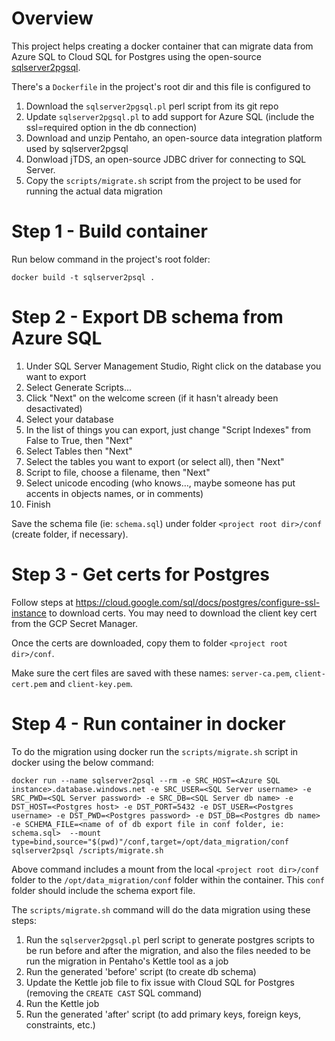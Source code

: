 # Overview

This project helps creating a docker container that can migrate data from Azure SQL to Cloud SQL for Postgres using the open-source [sqlserver2pgsql](https://github.com/dalibo/sqlserver2pgsql).

There's a `Dockerfile` in the project's root dir and this file is configured to  
1. Download the `sqlserver2pgsql.pl` perl script from its git repo
2. Update `sqlserver2pgsql.pl` to add support for Azure SQL (include the ssl=required option in the db connection)
3. Download and unzip Pentaho, an open-source data integration platform used by sqlserver2pgsql
4. Donwload jTDS, an open-source JDBC driver for connecting to SQL Server. 
5. Copy the `scripts/migrate.sh` script from the project to be used for running the actual data migration


# Step 1 - Build container
Run below command in the project's root folder:

```
docker build -t sqlserver2psql .
```

# Step 2 - Export DB schema from Azure SQL
1. Under SQL Server Management Studio, Right click on the database you want to export
2. Select Generate Scripts...
3. Click "Next" on the welcome screen (if it hasn't already been desactivated)
4. Select your database
5. In the list of things you can export, just change "Script Indexes" from False to True, then "Next"
6. Select Tables then "Next"
7. Select the tables you want to export (or select all), then "Next"
8. Script to file, choose a filename, then "Next"
9. Select unicode encoding (who knows…, maybe someone has put accents in objects names, or in comments)
10. Finish

Save the schema file (ie: `schema.sql`) under folder `<project root dir>/conf` (create folder, if necessary).

# Step 3 - Get certs for Postgres

Follow steps at https://cloud.google.com/sql/docs/postgres/configure-ssl-instance to download certs. You may need to download the client key cert from the GCP Secret Manager.

Once the certs are downloaded, copy them to folder `<project root dir>/conf`.

Make sure the cert files are saved with these names: `server-ca.pem`, `client-cert.pem` and `client-key.pem`.


# Step 4 - Run container in docker
To do the migration using docker run the `scripts/migrate.sh` script in docker using the below command:

```
docker run --name sqlserver2psql --rm -e SRC_HOST=<Azure SQL instance>.database.windows.net -e SRC_USER=<SQL Server username> -e SRC_PWD=<SQL Server password> -e SRC_DB=<SQL Server db name> -e DST_HOST=<Postgres host> -e DST_PORT=5432 -e DST_USER=<Postgres username> -e DST_PWD=<Postgres password> -e DST_DB=<Postgres db name> -e SCHEMA_FILE=<name of of db export file in conf folder, ie: schema.sql>  --mount type=bind,source="$(pwd)"/conf,target=/opt/data_migration/conf sqlserver2psql /scripts/migrate.sh
```

Above command includes a mount from the local `<project root dir>/conf` folder to the `/opt/data_migration/conf` folder within the container. This `conf` folder should include the schema export file.

The `scripts/migrate.sh` command will do the data migration using these steps:
1. Run the `sqlserver2pgsql.pl` perl script to generate postgres scripts to be run before and after the migration, and also the files needed to be run the migration in Pentaho's Kettle tool as a job
2. Run the generated 'before' script (to create db schema)
3. Update the Kettle job file to fix issue with Cloud SQL for Postgres (removing the `CREATE CAST` SQL command)
4. Run the Kettle job
5. Run the generated 'after' script (to add primary keys, foreign keys, constraints, etc.)
